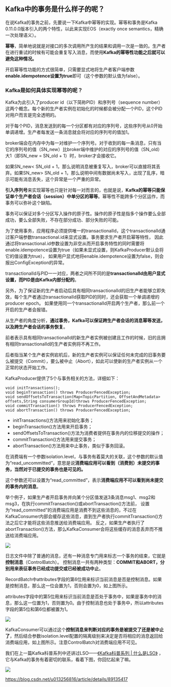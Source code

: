 ## Kafka中的事务是什么样子的呢？

在说Kafka的事务之前，先要说一下Kafka中幂等的实现。幂等和事务是Kafka 0.11.0.0版本引入的两个特性，以此来实现EOS（exactly once semantics，精确一次处理语义）。

**幂等**，简单地说就是对接口的多次调用所产生的结果和调用一次是一致的。生产者在进行重试的时候有可能会重复写入消息，而使用**Kafka的幂等性功能之后就可以避免这种情况。**

开启幂等性功能的方式很简单，只需要显式地将生产者客户端参数**enable.idempotence设置为true**即可（这个参数的默认值为false）。

### Kafka是如何具体实现幂等的呢？

Kafka为此引入了producer id（以下简称PID）和序列号（sequence number）这两个概念。每个新的生产者实例在初始化的时候都会被分配一个PID，这个PID对用户而言是完全透明的。

对于每个PID，消息发送到的每一个分区都有对应的序列号，这些序列号从0开始单调递增。生产者每发送一条消息就会将对应的序列号的值加1。

broker端会在内存中为每一对维护一个序列号。对于收到的每一条消息，只有当它的序列号的值（SN_new）比broker端中维护的对应的序列号的值（SN_old）大1（即SN_new = SN_old + 1）时，broker才会接收它。

如果SN_new< SN_old + 1，那么说明消息被重复写入，broker可以直接将其丢弃。如果SN_new> SN_old + 1，那么说明中间有数据尚未写入，出现了乱序，暗示可能有消息丢失，这个异常是一个严重的异常。

**引入序列号**来实现幂等也只是针对每一对而言的，也就是说，**Kafka的幂等只能保证单个生产者会话（session）中单分区的幂等**。幂等性不能跨多个分区运作，而事务可以弥补这个缺陷。

事务可以保证对多个分区写入操作的原子性。操作的原子性是指多个操作要么全部成功，要么全部失败，不存在部分成功、部分失败的可能。

为了使用事务，应用程序必须提供唯一的transactionalId，这个transactionalId通过客户端参数transactional.id来显式设置。事务要求生产者开启幂等特性，
因此通过将transactional.id参数设置为非空从而开启事务特性的同时需要将enable.idempotence设置为true（如果未显式设置，则KafkaProducer默认会将它的值设置为true），
如果用户显式地将enable.idempotence设置为false，则会报出ConfigException的异常。

transactionalId与PID一一对应，两者之间所不同的是**transactionalId由用户显式设置，而PID是由Kafka内部分配的**。

另外，为了保证新的生产者启动后具有相同transactionalId的旧生产者能够立即失效，每个生产者通过transactionalId获取PID的同时，还会获取一个单调递增的producer epoch。
如果使用同一个transactionalId开启两个生产者，那么前一个开启的生产者会报错。

从生产者的角度分析，**通过事务，Kafka可以保证跨生产者会话的消息幂等发送，以及跨生产者会话的事务恢复**。

前者表示具有相同transactionalId的新生产者实例被创建且工作的时候，旧的且拥有相同transactionalId的生产者实例将不再工作。

后者指当某个生产者实例宕机后，新的生产者实例可以保证任何未完成的旧事务要么被提交（Commit），要么被中止（Abort），如此可以使新的生产者实例从一个正常的状态开始工作。

KafkaProducer提供了5个与事务相关的方法，详细如下：

    void initTransactions();
    void beginTransaction() throws ProducerFencedException;
    void sendOffsetsToTransaction(Map<TopicPartition, OffsetAndMetadata> offsets,String consumerGroupId)throws ProducerFencedException;
    void commitTransaction() throws ProducerFencedException;
    void abortTransaction() throws ProducerFencedException;

* initTransactions()方法用来初始化事务；
* beginTransaction()方法用来开启事务；
* sendOffsetsToTransaction()方法为消费者提供在事务内的位移提交的操作；
* commitTransaction()方法用来提交事务；
* abortTransaction()方法用来中止事务，类似于事务回滚。

在消费端有一个参数isolation.level，与事务有着莫大的关联，这个参数的默认值为“read_uncommitted”，意思是说**消费端应用可以看到（消费到）未提交的事务，当然对于已提交的事务也是可见的。**

这个参数还可以设置为“read_committed”，表示**消费端应用不可以看到尚未提交的事务内的消息**。

举个例子，如果生产者开启事务并向某个分区值发送3条消息msg1、msg2和msg3，在执行commitTransaction()或abortTransaction()方法前，
设置为“read_committed”的消费端应用是消费不到这些消息的，不过在KafkaConsumer内部会缓存这些消息，直到生产者执行commitTransaction()方法之后它才能将这些消息推送给消费端应用。
反之，如果生产者执行了abortTransaction()方法，那么KafkaConsumer会将这些缓存的消息丢弃而不推送给消费端应用。

![](https://img-blog.csdnimg.cn/201904090954550.png?x-oss-process=image/watermark,type_ZmFuZ3poZW5naGVpdGk,shadow_10,text_aHR0cHM6Ly9oaWRkZW5wcHMuYmxvZy5jc2RuLm5ldA==,size_16,color_FFFFFF,t_70)

日志文件中除了普通的消息，还有一种消息专门用来标志一个事务的结束，它就是**控制消息**（ControlBatch）。
控制消息一共有两种类型：**COMMIT和ABORT，分别用来表征事务已经成功提交或已经被成功中止**。

RecordBatch中attributes字段的第6位用来标识当前消息是否是控制消息。如果是控制消息，那么这一位会置为1，否则会置为0，如上图所示。

attributes字段中的第5位用来标识当前消息是否处于事务中，如果是事务中的消息，那么这一位置为1，否则置为0。由于控制消息也处于事务中，所以attributes字段的第5位和第6位都被置为1。

![](https://img-blog.csdnimg.cn/20190409095515133.png?x-oss-process=image/watermark,type_ZmFuZ3poZW5naGVpdGk,shadow_10,text_aHR0cHM6Ly9oaWRkZW5wcHMuYmxvZy5jc2RuLm5ldA==,size_16,color_FFFFFF,t_70)

KafkaConsumer可以通过这个**控制消息来判断对应的事务是被提交了还是被中止了**，然后结合参数isolation.level配置的隔离级别来决定是否将相应的消息返回给消费端应用，如上图所示。注意ControlBatch对消费端应用不可见。

我们在上一篇Kafka科普系列中还讲过LSO——[《Kafka科普系列 | 什么是LSO》](https://blog.csdn.net/u013256816/article/details/88985769) ，它与Kafka的事务有着密切的联系，看着下图，你回忆起来了嘛。

![](https://img-blog.csdnimg.cn/20190409095541760.png?x-oss-process=image/watermark,type_ZmFuZ3poZW5naGVpdGk,shadow_10,text_aHR0cHM6Ly9oaWRkZW5wcHMuYmxvZy5jc2RuLm5ldA==,size_16,color_FFFFFF,t_70)


https://blog.csdn.net/u013256816/article/details/89135417
